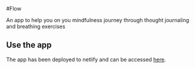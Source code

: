#Flow

An app to help you on you mindfulness journey through thought journaling and breathing exercises

## Use the app

The app has been deployed to netlify and can be accessed [here](https://living-in-the-flow.netlify.app/).